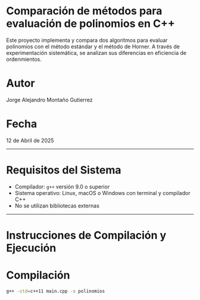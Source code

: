 # Comparación de métodos para evaluación de polinomios en C++

Este proyecto implementa y compara dos algoritmos para evaluar polinomios con el método estándar y el método de Horner. A través de experimentación sistemática, se analizan sus diferencias en eficiencia de ordenmientos.

# Autor
Jorge Alejandro Montaño Gutierrez

# Fecha
12 de Abril de 2025

---

# Requisitos del Sistema

- Compilador: `g++` versión 9.0 o superior
- Sistema operativo: Linux, macOS o Windows con terminal y compilador C++
- No se utilizan bibliotecas externas

---

# Instrucciones de Compilación y Ejecución

# Compilación

```bash
g++ -std=c++11 main.cpp -o polinomios
